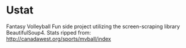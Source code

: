 # Ustat
Fantasy Volleyball
Fun side project utilizing the screen-scraping library BeautifulSoup4. Stats ripped from:
  http://canadawest.org/sports/mvball/index
  
  
